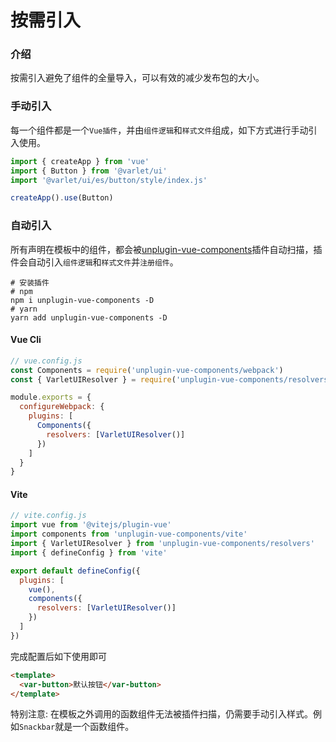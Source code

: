 # 按需引入

### 介绍
按需引入避免了组件的全量导入，可以有效的减少发布包的大小。

### 手动引入

每一个组件都是一个`Vue插件`，并由`组件逻辑`和`样式文件`组成，如下方式进行手动引入使用。

```js
import { createApp } from 'vue'
import { Button } from '@varlet/ui'
import '@varlet/ui/es/button/style/index.js'

createApp().use(Button)
```

### 自动引入

所有声明在模板中的组件，都会被[unplugin-vue-components](https://github.com/antfu/unplugin-vue-components)插件自动扫描，插件会自动引入`组件逻辑`和`样式文件`并`注册组件`。

```shell
# 安装插件
# npm
npm i unplugin-vue-components -D 
# yarn
yarn add unplugin-vue-components -D
```

#### Vue Cli
```js
// vue.config.js
const Components = require('unplugin-vue-components/webpack')
const { VarletUIResolver } = require('unplugin-vue-components/resolvers')

module.exports = {
  configureWebpack: {
    plugins: [
      Components({
        resolvers: [VarletUIResolver()]
      })
    ]
  }
}
```

#### Vite

```js
// vite.config.js
import vue from '@vitejs/plugin-vue'
import components from 'unplugin-vue-components/vite'
import { VarletUIResolver } from 'unplugin-vue-components/resolvers'
import { defineConfig } from 'vite'

export default defineConfig({
  plugins: [
    vue(),
    components({
      resolvers: [VarletUIResolver()]
    })
  ]
})
```


完成配置后如下使用即可

```html
<template>
  <var-button>默认按钮</var-button>
</template>
```

特别注意: 在模板之外调用的函数组件无法被插件扫描，仍需要手动引入样式。例如`Snackbar`就是一个函数组件。